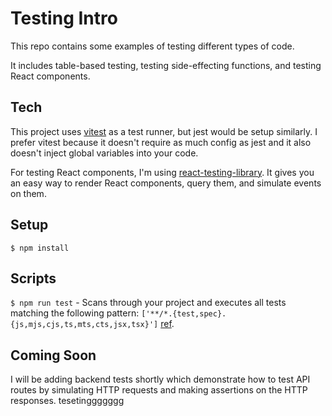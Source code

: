 # Testing Intro

This repo contains some examples of testing different types of code.

It includes table-based testing, testing side-effecting functions, and testing
React components.

## Tech

This project uses [vitest](https://vitest.dev/) as a test runner, but jest would be setup similarly. I prefer vitest because it doesn't require as much config as jest and it also doesn't inject global variables into your code.

For testing React components, I'm using [react-testing-library](https://testing-library.com/docs/). It gives you an easy way to render React components, query them, and simulate events on them.

## Setup

`$ npm install`

## Scripts

`$ npm run test` - Scans through your project and executes all tests matching the following pattern: `['**/*.{test,spec}.{js,mjs,cjs,ts,mts,cts,jsx,tsx}']` [ref](https://vitest.dev/config/#include).

## Coming Soon

I will be adding backend tests shortly which demonstrate how to test API routes by simulating HTTP requests and making assertions on the HTTP responses.
tesetinggggggg